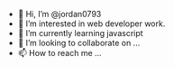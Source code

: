 - 👋 Hi, I’m @jordan0793
- 👀 I’m interested in web developer work.
- 🌱 I’m currently learning javascript
- 💞️ I’m looking to collaborate on ...
- 📫 How to reach me ...

<!---
jordan0793/jordan0793 is a ✨ special ✨ repository because its `README.md` (this file) appears on your GitHub profile.
You can click the Preview link to take a look at your changes.
--->
